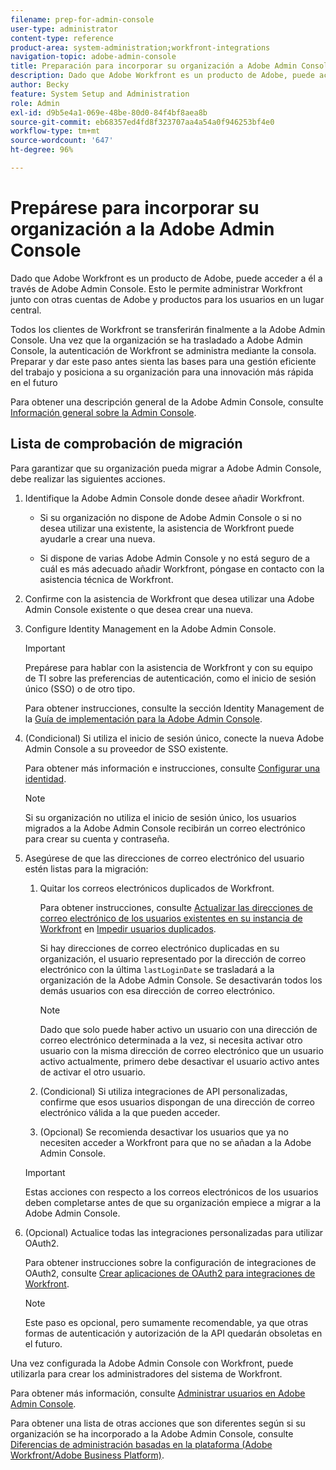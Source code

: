 ```yaml
---
filename: prep-for-admin-console
user-type: administrator
content-type: reference
product-area: system-administration;workfront-integrations
navigation-topic: adobe-admin-console
title: Preparación para incorporar su organización a Adobe Admin Console
description: Dado que Adobe Workfront es un producto de Adobe, puede acceder a él a través de Adobe Admin Console. Esto le permite administrar Workfront junto con otras cuentas de Adobe y productos para los usuarios en un lugar central.
author: Becky
feature: System Setup and Administration
role: Admin
exl-id: d9b5e4a1-069e-48be-80d0-84f4bf8aea8b
source-git-commit: eb68357ed4fd8f323707aa4a54a0f946253bf4e0
workflow-type: tm+mt
source-wordcount: '647'
ht-degree: 96%

---
```


# Prepárese para incorporar su organización a la Adobe Admin Console

<!-- Audited: 12/2023 -->

Dado que Adobe Workfront es un producto de Adobe, puede acceder a él a través de Adobe Admin Console. Esto le permite administrar Workfront junto con otras cuentas de Adobe y productos para los usuarios en un lugar central.

Todos los clientes de Workfront se transferirán finalmente a la Adobe Admin Console. Una vez que la organización se ha trasladado a Adobe Admin Console, la autenticación de Workfront se administra mediante la consola. Preparar y dar este paso antes sienta las bases para una gestión eficiente del trabajo y posiciona a su organización para una innovación más rápida en el futuro

Para obtener una descripción general de la Adobe Admin Console, consulte [Información general sobre la Admin Console](https://helpx.adobe.com/es/enterprise/using/admin-console.html).

## Lista de comprobación de migración

Para garantizar que su organización pueda migrar a Adobe Admin Console, debe realizar las siguientes acciones.

1. Identifique la Adobe Admin Console donde desee añadir Workfront.

   * Si su organización no dispone de Adobe Admin Console o si no desea utilizar una existente, la asistencia de Workfront puede ayudarle a crear una nueva.

   * Si dispone de varias Adobe Admin Console y no está seguro de a cuál es más adecuado añadir Workfront, póngase en contacto con la asistencia técnica de Workfront.

1. Confirme con la asistencia de Workfront que desea utilizar una Adobe Admin Console existente o que desea crear una nueva.

1. Configure Identity Management en la Adobe Admin Console.

   >[!IMPORTANT]
   >
   >Prepárese para hablar con la asistencia de Workfront y con su equipo de TI sobre las preferencias de autenticación, como el inicio de sesión único (SSO) o de otro tipo.

   Para obtener instrucciones, consulte la sección Identity Management de la [Guía de implementación para la Adobe Admin Console](https://helpx.adobe.com/enterprise/using/deployment-planning.html).

1. (Condicional) Si utiliza el inicio de sesión único, conecte la nueva Adobe Admin Console a su proveedor de SSO existente.

   Para obtener más información e instrucciones, consulte [Configurar una identidad](https://helpx.adobe.com/enterprise/using/set-up-identity.html).

   >[!NOTE]
   >
   >Si su organización no utiliza el inicio de sesión único, los usuarios migrados a la Adobe Admin Console recibirán un correo electrónico para crear su cuenta y contraseña.

1. Asegúrese de que las direcciones de correo electrónico del usuario estén listas para la migración:

   1. Quitar los correos electrónicos duplicados de Workfront.

      Para obtener instrucciones, consulte [Actualizar las direcciones de correo electrónico de los usuarios existentes en su instancia de Workfront](/help/quicksilver/administration-and-setup/manage-workfront/security/prevent-duplicate-users.md#update-email-addresses-of-existing-users-in-your-workfront-instance) en [Impedir usuarios duplicados](/help/quicksilver/administration-and-setup/manage-workfront/security/prevent-duplicate-users.md).

      Si hay direcciones de correo electrónico duplicadas en su organización, el usuario representado por la dirección de correo electrónico con la última `lastLoginDate` se trasladará a la organización de la Adobe Admin Console. Se desactivarán todos los demás usuarios con esa dirección de correo electrónico.

      >[!NOTE]
      >
      >Dado que solo puede haber activo un usuario con una dirección de correo electrónico determinada a la vez, si necesita activar otro usuario con la misma dirección de correo electrónico que un usuario activo actualmente, primero debe desactivar el usuario activo antes de activar el otro usuario.

   1. (Condicional) Si utiliza integraciones de API personalizadas, confirme que esos usuarios dispongan de una dirección de correo electrónico válida a la que pueden acceder.

   1. (Opcional) Se recomienda desactivar los usuarios que ya no necesiten acceder a Workfront para que no se añadan a la Adobe Admin Console.

   >[!IMPORTANT]
   >
   >Estas acciones con respecto a los correos electrónicos de los usuarios deben completarse antes de que su organización empiece a migrar a la Adobe Admin Console.

1. (Opcional) Actualice todas las integraciones personalizadas para utilizar OAuth2.

   Para obtener instrucciones sobre la configuración de integraciones de OAuth2, consulte [Crear aplicaciones de OAuth2 para integraciones de Workfront](../../administration-and-setup/configure-integrations/create-oauth-application.md).

   >[!NOTE]
   >
   >Este paso es opcional, pero sumamente recomendable, ya que otras formas de autenticación y autorización de la API quedarán obsoletas en el futuro.

Una vez configurada la Adobe Admin Console con Workfront, puede utilizarla para crear los administradores del sistema de Workfront.

Para obtener más información, consulte [Administrar usuarios en Adobe Admin Console](../../administration-and-setup/add-users/create-and-manage-users/admin-console.md).

Para obtener una lista de otras acciones que son diferentes según si su organización se ha incorporado a la Adobe Admin Console, consulte [Diferencias de administración basadas en la plataforma (Adobe Workfront/Adobe Business Platform)](../../administration-and-setup/get-started-wf-administration/actions-in-admin-console.md).
